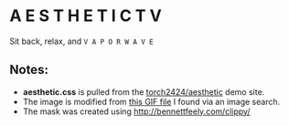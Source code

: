# A E S T H E T I C T V

Sit back, relax, and `V A P O R W A V E`

## Notes:

- **aesthetic.css** is pulled from the [torch2424/aesthetic](https://github.com/torch2424/aesthetic) demo site.
- The image is modified from [this GIF file](https://media.boingboing.net/wp-content/uploads/2015/06/tumblr_nq5k4ogcPS1rsdpaso1_500.gif ) I found via an image search.
- The mask was created using http://bennettfeely.com/clippy/
